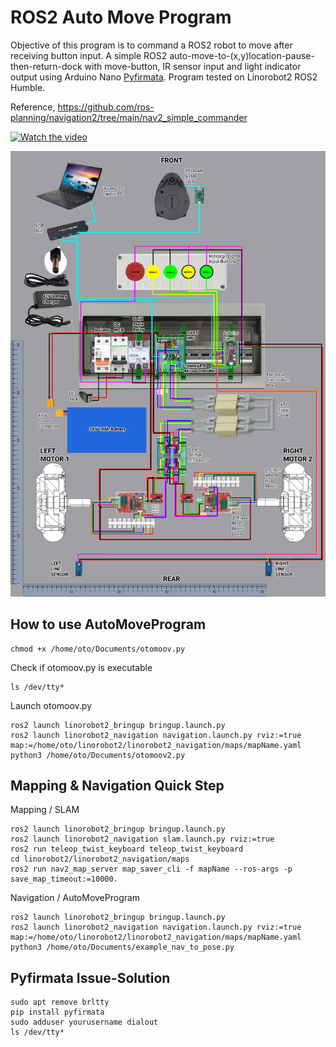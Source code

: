 # ROS2 Auto Move Program
Objective of this program is to command a ROS2 robot to move after receiving button input. A simple ROS2 auto-move-to-(x,y)location-pause-then-return-dock with move-button, IR sensor input and light indicator output using Arduino Nano [Pyfirmata](https://pypi.org/project/pyFirmata/). Program tested on Linorobot2 ROS2 Humble. 

Reference, https://github.com/ros-planning/navigation2/tree/main/nav2_simple_commander

[![Watch the video](https://img.youtube.com/vi/-BEzVcYh2VA/hqdefault.jpg)](https://www.youtube.com/embed/-BEzVcYh2VA)

![linorobot2](docs/Otomoov2_Wiring_0.5.5.jpg)

## How to use AutoMoveProgram

    chmod +x /home/oto/Documents/otomoov.py

Check if otomoov.py is executable

    ls /dev/tty*

Launch otomoov.py

    ros2 launch linorobot2_bringup bringup.launch.py
    ros2 launch linorobot2_navigation navigation.launch.py rviz:=true map:=/home/oto/linorobot2/linorobot2_navigation/maps/mapName.yaml
    python3 /home/oto/Documents/otomoov2.py

## Mapping & Navigation Quick Step

Mapping / SLAM

    ros2 launch linorobot2_bringup bringup.launch.py
    ros2 launch linorobot2_navigation slam.launch.py rviz:=true
    ros2 run teleop_twist_keyboard teleop_twist_keyboard
    cd linorobot2/linorobot2_navigation/maps
    ros2 run nav2_map_server map_saver_cli -f mapName --ros-args -p save_map_timeout:=10000.

Navigation / AutoMoveProgram

    ros2 launch linorobot2_bringup bringup.launch.py
    ros2 launch linorobot2_navigation navigation.launch.py rviz:=true map:=/home/oto/linorobot2/linorobot2_navigation/maps/mapName.yaml
    python3 /home/oto/Documents/example_nav_to_pose.py

## Pyfirmata Issue-Solution

    sudo apt remove brltty
    pip install pyfirmata
    sudo adduser yourusername dialout
    ls /dev/tty*

